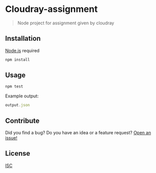 # Cloudray-assignment
>  Node project for assignment given by cloudray

## Installation
[Node.js](https://nodejs.org/en/) required
```bash
npm install
```


## Usage

```js
npm test
```
Example output:
```js
output.json
```

## Contribute
Did you find a bug? Do you have an idea or a feature request? [Open an issue!](https://github.com/bhanuagarwal73/Cloudray/issues)

## License
[ISC](https://github.com/bhanuagarwal73/)
